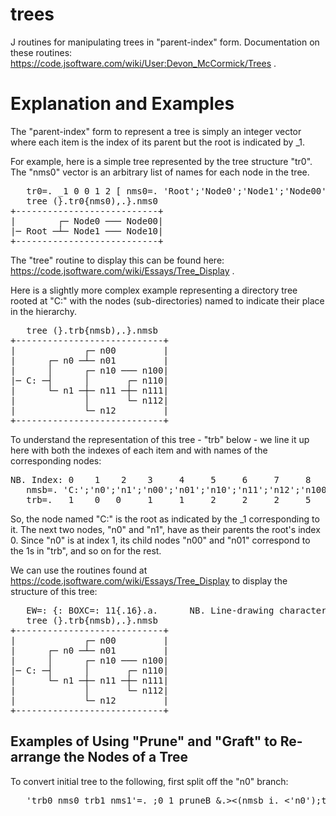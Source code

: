 # trees
J routines for manipulating trees in "parent-index" form.
Documentation on these routines: https://code.jsoftware.com/wiki/User:Devon_McCormick/Trees .

# Explanation and Examples
The "parent-index" form to represent a tree is simply an integer vector where each item is the index of its parent but the root is indicated by _1.

For example, here is a simple tree represented by the tree structure "tr0".  The "nms0" vector is an arbitrary list of names for each node in the tree.
<pre>
   tr0=. _1 0 0 1 2 [ nms0=. 'Root';'Node0';'Node1';'Node00';'Node10'
   tree (}.tr0{nms0),.}.nms0
+---------------------------+
|        ┌─ Node0 ─── Node00|
|─ Root ─┴─ Node1 ─── Node10|
+---------------------------+
</pre>
The "tree" routine to display this can be found here: https://code.jsoftware.com/wiki/Essays/Tree_Display .

Here is a slightly more complex example representing a directory tree rooted at "C:" with the nodes (sub-directories)
named to indicate their place in the hierarchy.
<pre>
   tree (}.trb{nmsb),.}.nmsb
+----------------------------+
|             ┌─ n00         |
|      ┌─ n0 ─┴─ n01         |
|      │      ┌─ n10 ─── n100|
|─ C: ─┤      │       ┌─ n110|
|      └─ n1 ─┼─ n11 ─┼─ n111|
|             │       └─ n112|
|             └─ n12         |
+----------------------------+
</pre>
To understand the representation of this tree - "trb" below - we line it up here with both the indexes of each item and with names of the corresponding nodes:
<pre>
NB. Index: 0    1    2    3     4     5     6     7     8      9      10     11
   nmsb=. 'C:';'n0';'n1';'n00';'n01';'n10';'n11';'n12';'n100';'n110';'n111';'n112'
   trb=.  _1    0   0     1     1     2     2     2     5      6      6      6
</pre>
So, the node named "C:" is the root as indicated by the _1 corresponding to it.  The next two nodes, "n0" and "n1", have as their parents the root's index 0.  Since "n0" is at index 1, its child nodes "n00" and "n01" correspond to the 1s in "trb", and so on for the rest.

We can use the routines found at https://code.jsoftware.com/wiki/Essays/Tree_Display to display the structure of this tree:
<pre>
   EW=: {: BOXC=: 11{.16}.a.      NB. Line-drawing characters             
   tree (}.trb{nmsb),.}.nmsb                                  
+----------------------------+                                  
|             ┌─ n00         |                                  
|      ┌─ n0 ─┴─ n01         |                                  
|      │      ┌─ n10 ─── n100|                                  
|─ C: ─┤      │       ┌─ n110|                                  
|      └─ n1 ─┼─ n11 ─┼─ n111|                                  
|             │       └─ n112|                                  
|             └─ n12         |                                  
+----------------------------+                                  
</pre>
## Examples of Using "Prune" and "Graft" to Re-arrange the Nodes of a Tree

To convert initial tree to the following, first split off the "n0" branch:
<pre>
   'trb0 nms0 trb1 nms1'=. ;0 1 pruneB &.><(nmsb i. <'n0');trb;<nmsb
   trb0                       NB. Tree without pruned branch
_1 0 1 1 1 2 3 3 3
   nms0
+--+--+---+---+---+----+----+----+----+
|C:|n1|n10|n11|n12|n100|n110|n111|n112|
+--+--+---+---+---+----+----+----+----+
   trb1                       NB. Pruned branch
_1 0 0
   nms1
+--+---+---+
|n0|n00|n01|
+--+---+---+
   nms=. nms0,nms1                            NB. All names for new combined tree
   tr=. graftRoot trb0;(nms0 i. <'n100');trb1 NB. Graft pruned branch to node "n100".
   tree (}.tr{nms),.}.nms
+-------------------------------------------+
|                                     ┌─ n00|
|             ┌─ n10 ─── n100 ─── n0 ─┴─ n01|
|             │       ┌─ n110               |
|─ C: ─── n1 ─┼─ n11 ─┼─ n111               |
|             │       └─ n112               |
|             └─ n12                        |
+-------------------------------------------+
</pre>

